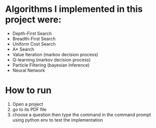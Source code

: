 # Algorithms I implemented in this project were: 
* Depth-First Search
* Breadth-First Search
* Uniform Cost Search
* A* Search
* Value Iteration (markov decision process)
* Q-learning (markov decision process)
* Particle Filtering (bayesian Inference)
* Neural Network
# How to run
1. Open a project
2. go to its PDF file
3. choose a question then type the command in the command prompt using python env to test the implementation
